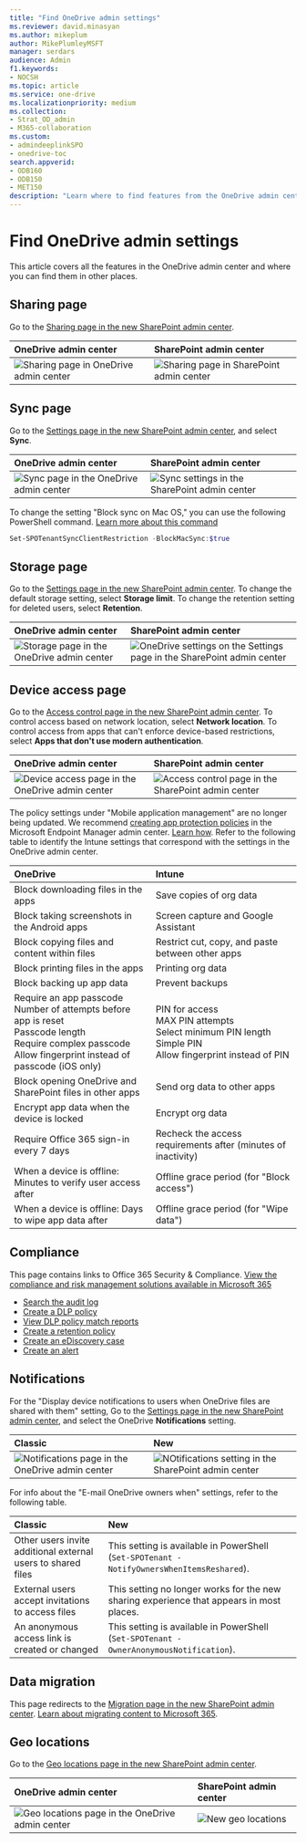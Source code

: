 ```yaml
---
title: "Find OneDrive admin settings"
ms.reviewer: david.minasyan
ms.author: mikeplum
author: MikePlumleyMSFT
manager: serdars
audience: Admin
f1.keywords:
- NOCSH
ms.topic: article
ms.service: one-drive
ms.localizationpriority: medium
ms.collection: 
- Strat_OD_admin
- M365-collaboration
ms.custom:
- admindeeplinkSPO
- onedrive-toc
search.appverid:
- ODB160
- ODB150
- MET150
description: "Learn where to find features from the OneDrive admin center. "
---
```


# Find OneDrive admin settings

This article covers all the features in the OneDrive admin center and where you can find them in other places.

## Sharing page

Go to the <a href="https://go.microsoft.com/fwlink/?linkid=2185222" target="_blank">Sharing page in the new SharePoint admin center</a>.

| OneDrive admin center | SharePoint admin center |
|:-----|:-----|
|![Sharing page in OneDrive admin center](media/sharing-page.png)|![Sharing page in SharePoint admin center](media/sp-sharing-page.png) |

## Sync page

Go to the <a href="https://go.microsoft.com/fwlink/?linkid=2185072" target="_blank">Settings page in the new SharePoint admin center</a>, and select **Sync**.

| OneDrive admin center | SharePoint admin center |
|:-----|:-----|
|![Sync page in the OneDrive admin center](media/sync-page.png)|![Sync settings in the SharePoint admin center](media/sp-sync-settings.png) |

To change the setting "Block sync on Mac OS," you can use the following PowerShell command. [Learn more about this command](/powershell/module/sharepoint-online/set-spotenantsyncclientrestriction)

```PowerShell
Set-SPOTenantSyncClientRestriction -BlockMacSync:$true
```

## Storage page

Go to the <a href="https://go.microsoft.com/fwlink/?linkid=2185072" target="_blank">Settings page in the new SharePoint admin center</a>. To change the default storage setting, select **Storage limit**. To change the retention setting for deleted users, select **Retention**. 

| OneDrive admin center | SharePoint admin center |
|:-----|:-----|
|![Storage page in the OneDrive admin center](media/storage-page.png)|![OneDrive settings on the Settings page in the SharePoint admin center](media/settings-page.png) |

## Device access page

Go to the <a href="https://go.microsoft.com/fwlink/?linkid=2185071" target="_blank">Access control page in the new SharePoint admin center</a>. To control access based on network location, select **Network location**. To control access from apps that can't enforce device-based restrictions, select **Apps that don't use modern authentication**.

| OneDrive admin center | SharePoint admin center |
|:-----|:-----|
|![Device access page in the OneDrive admin center](media/device-access.png)|![Access control page in the SharePoint admin center](media/access-control.png) |

The policy settings under "Mobile application management" are no longer being updated. We recommend [creating app protection policies](https://endpoint.microsoft.com/?ref=AdminCenter#blade/Microsoft_Intune_DeviceSettings/AppsMenu/appProtection) in the Microsoft Endpoint Manager admin center. [Learn how](/mem/intune/apps/app-protection-policies). Refer to the following table to identify the Intune settings that correspond with the settings in the OneDrive admin center. 

| OneDrive | Intune |
|:-----|:-----|
|Block downloading files in the apps |Save copies of org data  <br/> |
|Block taking screenshots in the Android apps <br/> |Screen capture and Google Assistant  <br/> |
|Block copying files and content within files <br/> |Restrict cut, copy, and paste between other apps  <br/> |
|Block printing files in the apps <br/> |Printing org data  <br/> |
|Block backing up app data <br/> |Prevent backups  <br/> |
|Require an app passcode <br/>Number of attempts before app is reset <br/>Passcode length <br/>Require complex passcode <br/>Allow fingerprint instead of passcode (iOS only) <br/> |PIN for access  <br/> MAX PIN attempts<br/>Select minimum PIN length<br/>Simple PIN<br/>Allow fingerprint instead of PIN<br/>|
|Block opening OneDrive and SharePoint files in other apps <br/> |Send org data to other apps  <br/> |
|Encrypt app data when the device is locked <br/> |Encrypt org data  <br/> |
|Require Office 365 sign-in every 7 days <br/> |Recheck the access requirements after (minutes of inactivity)  <br/> |
|When a device is offline: Minutes to verify user access after <br/> |Offline grace period (for "Block access")  <br/> |
|When a device is offline: Days to wipe app data after <br/> |Offline grace period (for "Wipe data")  <br/> |

## Compliance

This page contains links to Office 365 Security & Compliance. [View the compliance and risk management solutions available in Microsoft 365](https://compliance.microsoft.com/solutioncatalog)

- [Search the audit log](https://compliance.microsoft.com/auditlogsearch?viewid=Search)
- [Create a DLP policy](https://compliance.microsoft.com/datalossprevention?viewid=policiesn)
- [View DLP policy match reports](https://compliance.microsoft.com/reports/dlppolicymatchesreport)
- [Create a retention policy](https://compliance.microsoft.com/informationgovernance?viewid=retention)
- [Create an eDiscovery case](https://compliance.microsoft.com/classicediscovery)
- [Create an alert](https://compliance.microsoft.com/compliancealerts)

## Notifications

For the "Display device notifications to users when OneDrive files are shared with them" setting, Go to the <a href="https://go.microsoft.com/fwlink/?linkid=2185072" target="_blank">Settings page in the new SharePoint admin center</a>, and select the OneDrive **Notifications** setting.

| Classic | New |
|:-----|:-----|
|![Notifications page in the OneDrive admin center](media/notifications-od.png)|![NOtifications setting in the SharePoint admin center](media/notifications.png) |

For info about the "E-mail OneDrive owners when" settings, refer to the following table.

| Classic | New |
|:-----|:-----|
|Other users invite additional external users to shared files <br/> |This setting is available in PowerShell (`Set-SPOTenant -NotifyOwnersWhenItemsReshared`).  <br/> |
|External users accept invitations to access files <br/> |This setting no longer works for the new sharing experience that appears in most places.  <br/> |
|An anonymous access link is created or changed <br/> |This setting is available in PowerShell (`Set-SPOTenant -OwnerAnonymousNotification`).  <br/> |

## Data migration

This page redirects to the <a href="https://go.microsoft.com/fwlink/?linkid=2185075" target="_blank">Migration page in the new SharePoint admin center</a>. [Learn about migrating content to Microsoft 365](/sharepointmigration/migrate-to-sharepoint-online).

## Geo locations

Go to the <a href="https://go.microsoft.com/fwlink/p/?linkid=2077149" target="_blank">Geo locations page in the new SharePoint admin center</a>.

| OneDrive admin center | SharePoint admin center |
|:-----|:-----|
|![Geo locations page in the OneDrive admin center](media/geo-locations.png)|![New geo locations](media/new-geo-locations.png)|